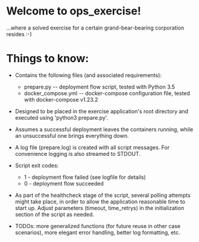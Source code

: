 # Welcome to ops_exercise!
…where a solved exercise for a certain grand-bear-bearing corporation resides :-)

# Things to know:
- Contains the following files (and associated requirements):
   * prepare.py  -- deployment flow script, tested with Python 3.5
   * docker_compose.yml  -- docker-compose configuration file, tested with docker-compose v1.23.2

- Designed to be placed in the exercise application's root directory and executed using 'python3 prepare.py'.
 
- Assumes a successful deployment leaves the containers running, while an unsuccessful one brings everything down.

- A log file (prepare.log) is created with all script messages. For convenience logging is also streamed to STDOUT.

- Script exit codes:
  * 1 - deployment flow failed (see logfile for details)
  * 0 - deployment flow succeeded

- As part of the healthcheck stage of the script, several polling attempts might take place, in order to allow the application reasonable time to start up. Adjust parameters (timeout, time_retrys) in the initialization section of the script as needed.

- TODOs: more generalized functions (for future reuse in other case scenarios), more elegant error handling, better log formatting, etc.


